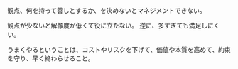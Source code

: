 観点、何を持って善しとするか、を決めないとマネジメントできない。

観点が少ないと解像度が低くて役に立たない。
逆に、多すぎても満足しにくい。

うまくやるということは、コストやリスクを下げて、価値や本質を高めて、約束を守り、早く終わらせること。
